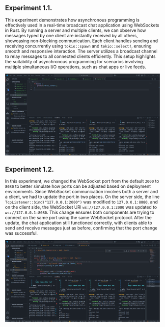## Experiment 1.1.

This experiment demonstrates how asynchronous programming is effectively used in a real-time broadcast chat application using WebSockets in Rust. By running a server and multiple clients, we can observe how messages typed by one client are instantly received by all others, showcasing non-blocking communication. Each client handles sending and receiving concurrently using `tokio::spawn` and `tokio::select!`, ensuring smooth and responsive interaction. The server utilizes a broadcast channel to relay messages to all connected clients efficiently. This setup highlights the suitability of asynchronous programming for scenarios involving multiple simultaneous I/O operations, such as chat apps or live feeds.

![with drop](asset/original.png)

## Experiment 1.2.

In this experiment, we changed the WebSocket port from the default `2000` to `8080` to better simulate how ports can be adjusted based on deployment environments. Since WebSocket communication involves both a server and a client, we had to update the port in two places. On the server side, the line `TcpListener::bind("127.0.0.1:2000")` was modified to `127.0.0.1:8080`, and on the client side, the WebSocket URI `ws://127.0.0.1:2000` was updated to `ws://127.0.0.1:8080`. This change ensures both components are trying to connect on the same port using the same WebSocket protocol. After the update, the chat application still functioned correctly, with clients able to send and receive messages just as before, confirming that the port change was successful.

![with drop](asset/8000.png)

